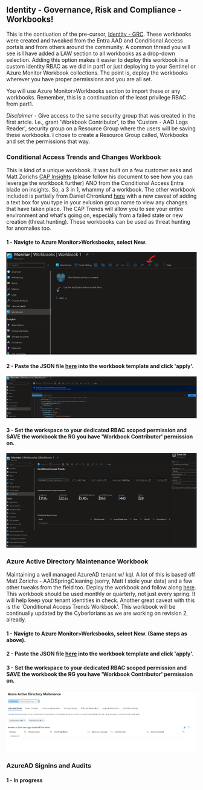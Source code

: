 ## Identity - Governance, Risk and Compliance - Workbooks! ##

This is the contiuation of the pre-cursor, [Identity - GRC](https://github.com/Cyberlorians/Articles/blob/main/IdentityGRC.md). These workbooks were created and tweaked from the Entra AAD and Conditional Access portals and from others around the community. A common thread you will see is I have added a LAW section to all workbooks as a drop-down selection. Adding this option makes it easier to deploy this workbook in a custom identity RBAC as we did in part1 or just deploying to your Sentinel or Azure Monitor Workbook collections. The point is, deploy the workbooks wherever you have proper permissions and you are all set. 

You will use Azure Monitor>Workbooks section to import these or any workbooks. Remember, this is a continuation of the least privilege RBAC from part1.

*Disclaimer* - Give access to the same security group that was created in the first artcle. I.e., grant 'Workbook Contributor', to the 'Custom - AAD Logs Reader', security group on a Resource Group where the users will be saving these workbooks. I chose to create a Resource Group called, Workbooks and set the permissions that way. 

### Conditional Access Trends and Changes Workbook ####

This is kind of a unique workbook. It was built on a few customer asks and Matt Zorichs [CAP Insights](https://learnsentinel.blog/2022/05/09/azure-ad-conditional-access-insights-auditing-with-microsoft-sentinel/) (please follow his document to see how you can leverage the workbook further) AND from the Conditional Access Entra blade on insights. So, a 3 in 1, whammy of a workbook. The other workbook included is partially from Daniel Chronlund [here](https://danielchronlund.com/category/conditional-access/) with a new caveat of adding a text box for you type in your exlusion group name to view any changes that have taken place. The CAP Trends will allow you to see your entire environment and what's going on, especially from a failed state or new creation (threat hunting). These workbooks can be used as threat hunting for anomalies too. 

#### 1 - Navigte to Azure Monitor>Worksbooks, select New. 

![](https://github.com/Cyberlorians/uploadedimages/blob/main/customwbs1.png)

#### 2 - Paste the JSON file [here](https://github.com/Cyberlorians/Workbooks/blob/main/ConditionalAccessTrends.json) into the workbook template and click 'apply'.

![](https://github.com/Cyberlorians/uploadedimages/blob/main/customwbs2.png)

#### 3 - Set the workspace to your dedicated RBAC scoped permission and SAVE the workbook the RG you have 'Workbook Contributor' permission on.

![](https://github.com/Cyberlorians/uploadedimages/blob/main/customwbs3.png)


### Azure Active Directory Maintenance Workbook ####

Maintaining a well managed AzureAD tenant w/ kql. A lot of this is based off Matt Zorichs - AADSpringCleaning (sorry, Matt I stole your data) and a few other tweaks from the field too. Deploy the workbook and follow along [here](https://learnsentinel.blog/2022/03/16/maintaining-a-well-managed-azure-ad-tenant-with-kql/). This workbook should be used monthly or quarterly, not just every spring. It will help keep your tenant identities in check. Another great caveat with this is the 'Conditional Access Trends Workbook'. This workbook will be continually updated by the Cyberlorians as we are working on revision 2, already. 

#### 1 - Navigte to Azure Monitor>Worksbooks, select New. (Same steps as above).

#### 2 - Paste the JSON file [here](https://github.com/Cyberlorians/Workbooks/blob/main/AzureADMaintenace.json) into the workbook template and click 'apply'.

#### 3 - Set the workspace to your dedicated RBAC scoped permission and SAVE the workbook the RG you have 'Workbook Contributor' permission on.

![](https://github.com/Cyberlorians/uploadedimages/blob/main/maintenacewb.png)

### AzureAD Signins and Audits ### 

#### 1 - In progress
